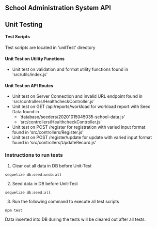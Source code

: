 ## School Administration System API

## Unit Testing

#### Test Scripts
Test scripts are located in 'unitTest' directory

#### Unit Test on Utility Functions 
- Unit test on validation and format utility functions found in 'src/utils/index.js'

#### Unit Test on API Routes
- Unit test on Server Connection and invalid URL endpoint found in 'src/controllers/HealthcheckController.js'
- Unit test on GET /api/reports/workload for workload report with Seed Data found in 
    - 'database/seeders/20201015045035-school-data.js'
    - 'src/controllers/HealthcheckController.js'
- Unit test on POST /register for registration with varied input format found in 'src/controllers/Register.js'
- Unit test on POST /register/update for update with varied input format found in 'src/controllers/UpdateRecord.js'

### Instructions to run tests
1. Clear out all data in DB before Unit-Test
```
sequelize db:seed:undo:all 
```

2. Seed data in DB before Unit-Test
```
sequelize db:seed:all
```

3. Run the following command to execute all test scripts
```
npm test
```

Data inserted into DB during the tests will be cleared out after all tests.
